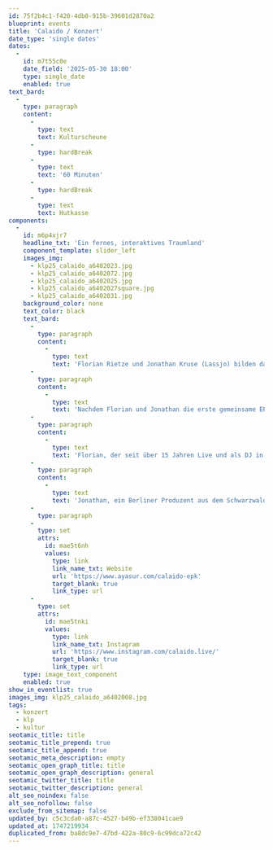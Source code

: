 ```yaml
---
id: 75f2b4c1-f420-4db0-915b-39601d2870a2
blueprint: events
title: 'Calaido / Konzert'
date_type: 'single dates'
dates:
  -
    id: m7t55c0e
    date_field: '2025-05-30 18:00'
    type: single_date
    enabled: true
text_bard:
  -
    type: paragraph
    content:
      -
        type: text
        text: Kulturscheune
      -
        type: hardBreak
      -
        type: text
        text: '60 Minuten'
      -
        type: hardBreak
      -
        type: text
        text: Hutkasse
components:
  -
    id: m6p4xjr7
    headline_txt: 'Ein fernes, interaktives Traumland'
    component_template: slider_left
    images_img:
      - klp25_calaido_a6402023.jpg
      - klp25_calaido_a6402072.jpg
      - klp25_calaido_a6402025.jpg
      - klp25_calaido_a6402027square.jpg
      - klp25_calaido_a6402031.jpg
    background_color: none
    text_color: black
    text_bard:
      -
        type: paragraph
        content:
          -
            type: text
            text: 'Florian Rietze und Jonathan Kruse (Lassjo) bilden das Duo hinter dem frisch gegründeten Live-Projekt Calaido: In Berlin, aus Jamsessions entstanden machen sie Musik, die bunt, vielschichtig und unverkennbar eklektisch ist.'
      -
        type: paragraph
        content:
          -
            type: text
            text: 'Nachdem Florian und Jonathan die erste gemeinsame EP im Sommer 2024 erfolgreich veröffentlicht haben, war eigentlich völlig klar, dass diese Kombination einen eigenen Namen verdient hat.'
      -
        type: paragraph
        content:
          -
            type: text
            text: 'Florian, der seit über 15 Jahren Live und als DJ in Europa und der Welt unterwegs ist, hat seine Wurzeln eigentlich im Breakbeat und Hip Hop.'
      -
        type: paragraph
        content:
          -
            type: text
            text: 'Jonathan, ein Berliner Produzent aus dem Schwarzwald, bewegt sich zwischen House, Jazz und Funk.'
      -
        type: paragraph
      -
        type: set
        attrs:
          id: mae5t6nh
          values:
            type: link
            link_name_txt: Website
            url: 'https://www.ayasur.com/calaido-epk'
            target_blank: true
            link_type: url
      -
        type: set
        attrs:
          id: mae5tnki
          values:
            type: link
            link_name_txt: Instagram
            url: 'https://www.instagram.com/calaido.live/'
            target_blank: true
            link_type: url
    type: image_text_component
    enabled: true
show_in_eventlist: true
images_img: klp25_calaido_a6402008.jpg
tags:
  - konzert
  - klp
  - kultur
seotamic_title: title
seotamic_title_prepend: true
seotamic_title_append: true
seotamic_meta_description: empty
seotamic_open_graph_title: title
seotamic_open_graph_description: general
seotamic_twitter_title: title
seotamic_twitter_description: general
alt_seo_noindex: false
alt_seo_nofollow: false
exclude_from_sitemap: false
updated_by: c5c3cda0-a87c-4527-b49b-ef338041cae9
updated_at: 1747219934
duplicated_from: ba8dc9e7-47bd-422a-80c9-6c99dca72c42
---
```

